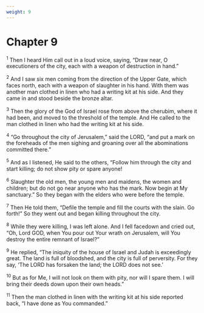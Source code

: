 ```yaml
---
weight: 9
---
```


# Chapter 9

<sup>1</sup> Then I heard Him call out in a loud voice, saying, “Draw near, O executioners of the city, each with a weapon of destruction in hand.” 

<sup>2</sup> And I saw six men coming from the direction of the Upper Gate, which faces north, each with a weapon of slaughter in his hand. With them was another man clothed in linen who had a writing kit at his side. And they came in and stood beside the bronze altar. 

<sup>3</sup> Then the glory of the God of Israel rose from above the cherubim, where it had been, and moved to the threshold of the temple. And He called to the man clothed in linen who had the writing kit at his side. 

<sup>4</sup> “Go throughout the city of Jerusalem,” said the LORD, “and put a mark on the foreheads of the men sighing and groaning over all the abominations committed there.” 

<sup>5</sup> And as I listened, He said to the others, “Follow him through the city and start killing; do not show pity or spare anyone! 

<sup>6</sup> Slaughter the old men, the young men and maidens, the women and children; but do not go near anyone who has the mark. Now begin at My sanctuary.” So they began with the elders who were before the temple. 

<sup>7</sup> Then He told them, “Defile the temple and fill the courts with the slain. Go forth!” So they went out and began killing throughout the city. 

<sup>8</sup> While they were killing, I was left alone. And I fell facedown and cried out, “Oh, Lord GOD, when You pour out Your wrath on Jerusalem, will You destroy the entire remnant of Israel?” 

<sup>9</sup> He replied, “The iniquity of the house of Israel and Judah is exceedingly great. The land is full of bloodshed, and the city is full of perversity. For they say, ‘The LORD has forsaken the land; the LORD does not see.’ 

<sup>10</sup> But as for Me, I will not look on them with pity, nor will I spare them. I will bring their deeds down upon their own heads.” 

<sup>11</sup> Then the man clothed in linen with the writing kit at his side reported back, “I have done as You commanded.” 


